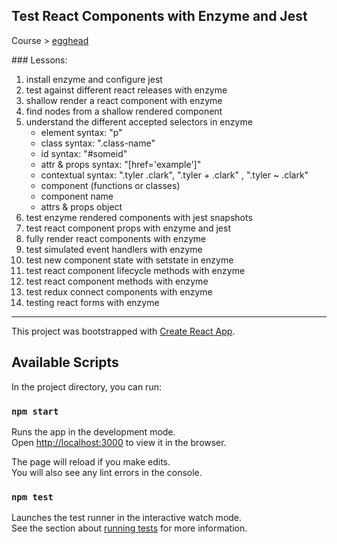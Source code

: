 ## Test React Components with Enzyme and Jest

Course > [egghead](https://egghead.io/courses/test-react-components-with-enzyme-and-jest)

### Lessons:

1.  install enzyme and configure jest
2.  test against different react releases with enzyme
3.  shallow render a react component with enzyme
4.  find nodes from a shallow rendered component
5.  understand the different accepted selectors in enzyme
    - element syntax: "p"
    - class syntax: ".class-name"
    - id syntax: "#someid"
    - attr & props syntax: "[href='example']"
    - contextual syntax: ".tyler .clark", ".tyler + .clark" , ".tyler ~ .clark"
    - component (functions or classes)
    - component name
    - attrs & props object
6.  test enzyme rendered components with jest snapshots
7.  test react component props with enzyme and jest
8.  fully render react components with enzyme
9.  test simulated event handlers with enzyme
10. test new component state with setstate in enzyme
11. test react component lifecycle methods with enzyme
12. test react component methods with enzyme
13. test redux connect components with enzyme
14. testing react forms with enzyme

---

This project was bootstrapped with [Create React App](https://github.com/facebook/create-react-app).

## Available Scripts

In the project directory, you can run:

### `npm start`

Runs the app in the development mode.<br />
Open [http://localhost:3000](http://localhost:3000) to view it in the browser.

The page will reload if you make edits.<br />
You will also see any lint errors in the console.

### `npm test`

Launches the test runner in the interactive watch mode.<br />
See the section about [running tests](https://facebook.github.io/create-react-app/docs/running-tests) for more information.
